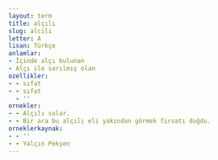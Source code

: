 ```yaml
---
layout: term
title: alçılı
slug: alcili
letter: A
lisan: Türkçe
anlamlar:
- İçinde alçı bulunan
- Alçı ile sarılmış olan
ozellikler:
- - sıfat
- - sıfat
  - ''
ornekler:
- - Alçılı sular.
- - Bir ara bu alçılı eli yakından görmek fırsatı doğdu.
orneklerkaynak:
- - ''
- - Yalçın Pekşen
---
```

